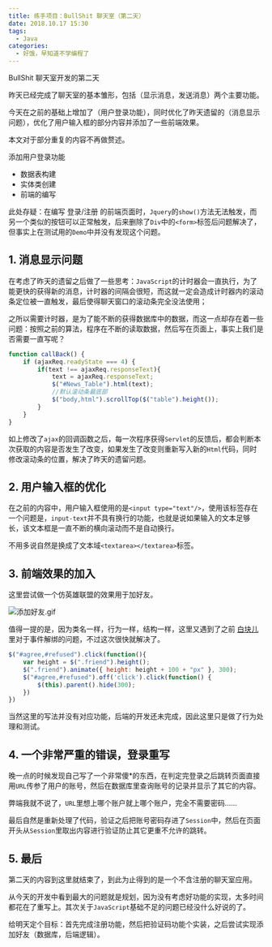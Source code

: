```yaml
---
title: 练手项目：BullShit 聊天室（第二天）
date: 2018.10.17 15:30
tags:
  - Java
categories:
  - 好饿，早知道不学编程了
---
```


BullShit 聊天室开发的第二天

昨天已经完成了聊天室的基本雏形，包括（显示消息，发送消息）两个主要功能。

今天在之前的基础上增加了（用户登录功能），同时优化了昨天遗留的（消息显示问题），优化了用户输入框的部分内容并添加了一些前端效果。

本文对于部分重复的内容不再做赘述。

添加用户登录功能
- 数据表构建
- 实体类创建
- 前端的编写


此处存疑：在编写 登录/注册 的前端页面时，`Jquery`的`show()`方法无法触发，而另一个类似的按钮可以正常触发，后来删除了`Div`中的`<form>`标签后问题解决了，但事实上在测试用的`Demo`中并没有发现这个问题。

## 1. 消息显示问题

在考虑了昨天的遗留之后做了一些思考：`JavaScript`的计时器会一直执行，为了能更快的获得新的消息，计时器的间隔会很短，而这就一定会造成计时器内的滚动条定位被一直触发，最后使得聊天窗口的滚动条完全没法使用；


之所以需要计时器，是为了能不断的获得数据库中的数据，而这一点却存在着一些问题：按照之前的算法，程序在不断的读取数据，然后写在页面上，事实上我们是否需要一直写呢？

~~~js
function callBack() {
	if (ajaxReq.readyState === 4) {
		if(text !== ajaxReq.responseText){
			text = ajaxReq.responseText;
			$("#News_Table").html(text);
			//默认滚动条最底部
			$("body,html").scrollTop($("table").height());
		}			
	}
}
~~~

如上修改了`ajax`的回调函数之后，每一次程序获得`Servlet`的反馈后，都会判断本次获取的内容是否发生了改变，如果发生了改变则重新写入新的`Html`代码，同时修改滚动条的位置，解决了昨天的遗留问题。

## 2. 用户输入框的优化

在之前的内容中，用户输入框使用的是`<input type="text"/>`，使用该标签存在一个问题是，`input-text`并不具有换行的功能，也就是说如果输入的文本足够长，该文本框是一直不断的横向滚动而不是自动换行。

不用多说自然是换成了文本域`<textarea></textarea>`标签。

## 3. 前端效果的加入
这里尝试做一个仿英雄联盟的效果用于加好友。

![添加好友.gif](https://r2.xiongyuchi.com/lian-shou-xiang-mu-bullshit-liao-tian-shi-di-er-tian/1.webp)

值得一提的是，因为类名一样，行为一样，结构一样，这里又遇到了之前 [白块儿](https://www.jianshu.com/p/df57faa24e47) 里对于事件解绑的问题，不过这次很快就解决了。

~~~js
$("#agree,#refused").click(function(){
	var height = $(".friend").height();
    $(".friend").animate({ height: height + 100 + "px" }, 300);
    $("#agree,#refused").off('click').click(function() {
		$(this).parent().hide(300);
    })
})
~~~

当然这里的写法并没有对应功能，后端的开发还未完成，因此这里只是做了行为处理和测试。

## 4. 一个非常严重的错误，登录重写
晚一点的时候发现自己写了一个非常傻*的东西，在判定完登录之后跳转页面直接用`URL`传参了用户的账号，然后在数据库里查询账号的记录并显示了其它的内容。

弊端我就不说了，`URL`里想上哪个账户就上哪个账户，完全不需要密码……

最后自然是重新处理了代码，验证之后把账号密码存进了`Session`中，然后在页面开头从`Session`里取出内容进行验证防止其它更重不允许的跳转。


## 5. 最后

第二天的内容到这里就结束了，到此为止得到的是一个不含注册的聊天室应用。

从今天的开发中看到最大的问题就是规划，因为没有考虑好功能的实现，太多时间都花在了重写上。其次关于`JavaScript`基础不足的问题已经没什么好说的了。

给明天定个目标：首先完成注册功能，然后把验证码功能个实装，之后尝试实现添加好友（数据库，后端逻辑）。

